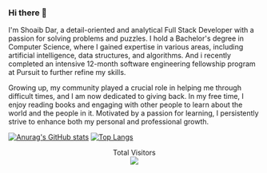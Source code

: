 ### Hi there 👋


I'm Shoaib Dar, a detail-oriented and analytical Full Stack Developer with a passion for solving problems and puzzles. I hold a Bachelor's degree in Computer Science, where I gained expertise in various areas, including artificial intelligence, data structures, and algorithms. And i recently completed an intensive 12-month software engineering fellowship program at Pursuit to further refine my skills.

Growing up, my community played a crucial role in helping me through difficult times, and I am now dedicated to giving back. In my free time, I enjoy reading books and engaging with other people to learn about the world and the people in it. Motivated by a passion for learning, I persistently strive to enhance both my personal and professional growth.

[![Anurag's GitHub stats](https://github-readme-stats.vercel.app/api?username=SDAR30&include_all_commits=true&count_private=true&show_icons=true&theme=radical)](https://github.com/anuraghazra/github-readme-stats) [![Top Langs](https://github-readme-stats.vercel.app/api/top-langs/?username=SDAR30&layout=compact&bg_color=141421)](https://github.com/anuraghazra/github-readme-stats)

<p align="center"> 
  Total Visitors<br>
  <img src="https://profile-counter.glitch.me/sdar30/count.svg" />
</p>






